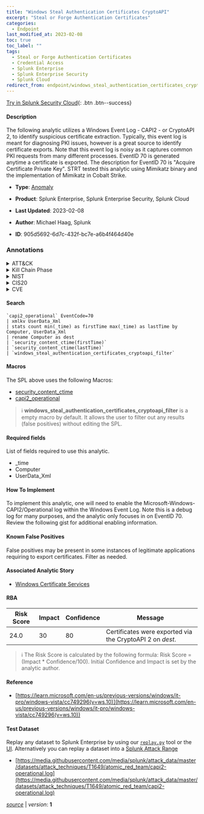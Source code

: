 ```yaml
---
title: "Windows Steal Authentication Certificates CryptoAPI"
excerpt: "Steal or Forge Authentication Certificates"
categories:
  - Endpoint
last_modified_at: 2023-02-08
toc: true
toc_label: ""
tags:
  - Steal or Forge Authentication Certificates
  - Credential Access
  - Splunk Enterprise
  - Splunk Enterprise Security
  - Splunk Cloud
redirect_from: endpoint/windows_steal_authentication_certificates_cryptoapi/
---
```




[Try in Splunk Security Cloud](https://www.splunk.com/en_us/cyber-security.html){: .btn .btn--success}

#### Description

The following analytic utilizes a Windows Event Log - CAPI2 - or CryptoAPI 2, to identify suspicious certificate extraction. Typically, this event log is meant for diagnosing PKI issues, however is a great source to identify certificate exports. Note that this event log is noisy as it captures common PKI requests from many different processes. EventID 70 is generated anytime a certificate is exported. The description for EventID 70 is &#34;Acquire Certificate Private Key&#34;. STRT tested this analytic using Mimikatz binary and the implementation of Mimikatz in Cobalt Strike.

- **Type**: [Anomaly](https://github.com/splunk/security_content/wiki/Detection-Analytic-Types)
- **Product**: Splunk Enterprise, Splunk Enterprise Security, Splunk Cloud

- **Last Updated**: 2023-02-08
- **Author**: Michael Haag, Splunk
- **ID**: 905d5692-6d7c-432f-bc7e-a6b4f464d40e

### Annotations
<details>
  <summary>ATT&CK</summary>

<div markdown="1">

#### [ATT&CK](https://attack.mitre.org/)

| ID          | Technique   | Tactic         |
| ----------- | ----------- |--------------- |
| [T1649](https://attack.mitre.org/techniques/T1649/) | Steal or Forge Authentication Certificates | Credential Access |

</div>
</details>


<details>
  <summary>Kill Chain Phase</summary>

<div markdown="1">

* Actions on Objectives


</div>
</details>


<details>
  <summary>NIST</summary>

<div markdown="1">

* DE.CM



</div>
</details>

<details>
  <summary>CIS20</summary>

<div markdown="1">

* CIS 3
* CIS 5
* CIS 16



</div>
</details>

<details>
  <summary>CVE</summary>

<div markdown="1">


</div>
</details>


#### Search

```
`capi2_operational` EventCode=70 
| xmlkv UserData_Xml 
| stats count min(_time) as firstTime max(_time) as lastTime by Computer, UserData_Xml 
| rename Computer as dest 
| `security_content_ctime(firstTime)`
| `security_content_ctime(lastTime)` 
| `windows_steal_authentication_certificates_cryptoapi_filter`
```

#### Macros
The SPL above uses the following Macros:
* [security_content_ctime](https://github.com/splunk/security_content/blob/develop/macros/security_content_ctime.yml)
* [capi2_operational](https://github.com/splunk/security_content/blob/develop/macros/capi2_operational.yml)

> :information_source:
> **windows_steal_authentication_certificates_cryptoapi_filter** is a empty macro by default. It allows the user to filter out any results (false positives) without editing the SPL.



#### Required fields
List of fields required to use this analytic.
* _time
* Computer
* UserData_Xml



#### How To Implement
To implement this analytic, one will need to enable the Microsoft-Windows-CAPI2/Operational log within the Windows Event Log. Note this is a debug log for many purposes, and the analytic only focuses in on EventID 70. Review the following gist for additional enabling information.
#### Known False Positives
False positives may be present in some instances of legitimate applications requiring to export certificates. Filter as needed.

#### Associated Analytic Story
* [Windows Certificate Services](/stories/windows_certificate_services)




#### RBA

| Risk Score  | Impact      | Confidence   | Message      |
| ----------- | ----------- |--------------|--------------|
| 24.0 | 30 | 80 | Certificates were exported via the CryptoAPI 2 on $dest$. |


> :information_source:
> The Risk Score is calculated by the following formula: Risk Score = (Impact * Confidence/100). Initial Confidence and Impact is set by the analytic author.


#### Reference

* [https://learn.microsoft.com/en-us/previous-versions/windows/it-pro/windows-vista/cc749296(v=ws.10)](https://learn.microsoft.com/en-us/previous-versions/windows/it-pro/windows-vista/cc749296(v=ws.10))



#### Test Dataset
Replay any dataset to Splunk Enterprise by using our [`replay.py`](https://github.com/splunk/attack_data#using-replaypy) tool or the [UI](https://github.com/splunk/attack_data#using-ui).
Alternatively you can replay a dataset into a [Splunk Attack Range](https://github.com/splunk/attack_range#replay-dumps-into-attack-range-splunk-server)

* [https://media.githubusercontent.com/media/splunk/attack_data/master/datasets/attack_techniques/T1649/atomic_red_team/capi2-operational.log](https://media.githubusercontent.com/media/splunk/attack_data/master/datasets/attack_techniques/T1649/atomic_red_team/capi2-operational.log)



[*source*](https://github.com/splunk/security_content/tree/develop/detections/endpoint/windows_steal_authentication_certificates_cryptoapi.yml) \| *version*: **1**